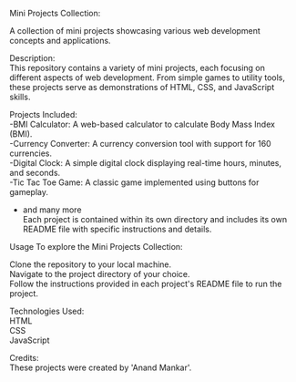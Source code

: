 Mini Projects Collection:

A collection of mini projects showcasing various web development concepts and applications.

Description:<br>
This repository contains a variety of mini projects, each focusing on different aspects of web development. From simple games to utility tools, these projects serve as demonstrations of HTML, CSS, and JavaScript skills.

Projects Included:<br>
-BMI Calculator: A web-based calculator to calculate Body Mass Index (BMI).<br>
-Currency Converter: A currency conversion tool with support for 160 currencies.<br>
-Digital Clock: A simple digital clock displaying real-time hours, minutes, and seconds.<br>
-Tic Tac Toe Game: A classic game implemented using buttons for gameplay.<br>
- and many more<br>
Each project is contained within its own directory and includes its own README file with specific instructions and details.<br>

Usage
To explore the Mini Projects Collection:<br>

Clone the repository to your local machine.<br>
Navigate to the project directory of your choice.<br>
Follow the instructions provided in each project's README file to run the project.<br>


Technologies Used:<br>
HTML<br>
CSS<br>
JavaScript<br>

Credits:<br>
These projects were created by 'Anand Mankar'.<br>